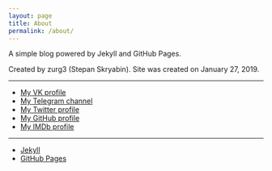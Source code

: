 ```yaml
---
layout: page
title: About
permalink: /about/
---
```

A simple blog powered by Jekyll and GitHub Pages.

Created by zurg3 (Stepan Skryabin).
Site was created on January 27, 2019.

-----

- [My VK profile](https://vk.com/zurg3)
- [My Telegram channel](https://t.me/zurg3channel)
- [My Twitter profile](https://twitter.com/Stepan_Skryabin)
- [My GitHub profile](https://github.com/zurg3)
- [My IMDb profile](https://www.imdb.com/user/ur83227326/)

---

- [Jekyll](https://jekyllrb.com)
- [GitHub Pages](https://pages.github.com)
